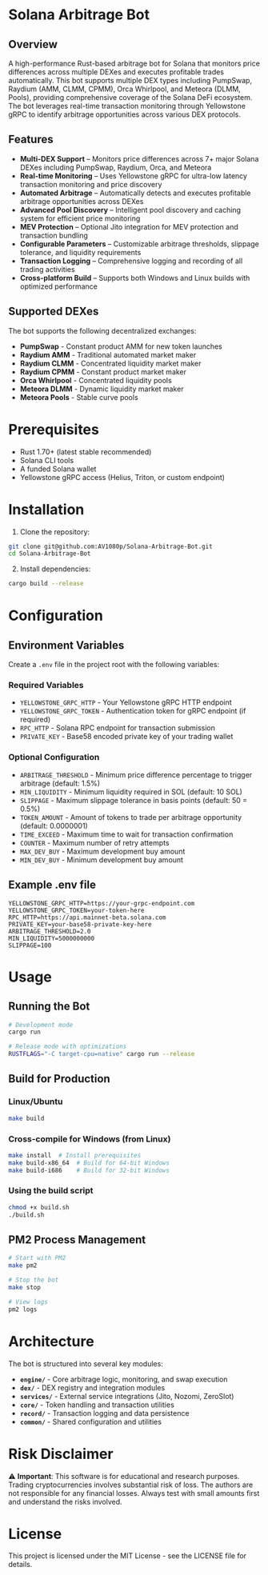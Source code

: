 
# Solana Arbitrage Bot

## Overview
A high-performance Rust-based arbitrage bot for Solana that monitors price differences across multiple DEXes and executes profitable trades automatically. This bot supports multiple DEX types including PumpSwap, Raydium (AMM, CLMM, CPMM), Orca Whirlpool, and Meteora (DLMM, Pools), providing comprehensive coverage of the Solana DeFi ecosystem.
The bot leverages real-time transaction monitoring through Yellowstone gRPC to identify arbitrage opportunities across various DEX protocols.

## Features

- **Multi-DEX Support** – Monitors price differences across 7+ major Solana DEXes including PumpSwap, Raydium, Orca, and Meteora
- **Real-time Monitoring** – Uses Yellowstone gRPC for ultra-low latency transaction monitoring and price discovery
- **Automated Arbitrage** – Automatically detects and executes profitable arbitrage opportunities across DEXes
- **Advanced Pool Discovery** – Intelligent pool discovery and caching system for efficient price monitoring
- **MEV Protection** – Optional Jito integration for MEV protection and transaction bundling
- **Configurable Parameters** – Customizable arbitrage thresholds, slippage tolerance, and liquidity requirements
- **Transaction Logging** – Comprehensive logging and recording of all trading activities
- **Cross-platform Build** – Supports both Windows and Linux builds with optimized performance

## Supported DEXes

The bot supports the following decentralized exchanges:

- **PumpSwap** - Constant product AMM for new token launches
- **Raydium AMM** - Traditional automated market maker
- **Raydium CLMM** - Concentrated liquidity market maker
- **Raydium CPMM** - Constant product market maker
- **Orca Whirlpool** - Concentrated liquidity pools
- **Meteora DLMM** - Dynamic liquidity market maker
- **Meteora Pools** - Stable curve pools

# Prerequisites

- Rust 1.70+ (latest stable recommended)
- Solana CLI tools
- A funded Solana wallet
- Yellowstone gRPC access (Helius, Triton, or custom endpoint)

# Installation

1. Clone the repository:
```bash
git clone git@github.com:AV1080p/Solana-Arbitrage-Bot.git
cd Solana-Arbitrage-Bot
```

2. Install dependencies:
```bash
cargo build --release
```

# Configuration

## Environment Variables

Create a `.env` file in the project root with the following variables:

### Required Variables
- `YELLOWSTONE_GRPC_HTTP` - Your Yellowstone gRPC HTTP endpoint
- `YELLOWSTONE_GRPC_TOKEN` - Authentication token for gRPC endpoint (if required)
- `RPC_HTTP` - Solana RPC endpoint for transaction submission
- `PRIVATE_KEY` - Base58 encoded private key of your trading wallet

### Optional Configuration
- `ARBITRAGE_THRESHOLD` - Minimum price difference percentage to trigger arbitrage (default: 1.5%)
- `MIN_LIQUIDITY` - Minimum liquidity required in SOL (default: 10 SOL)
- `SLIPPAGE` - Maximum slippage tolerance in basis points (default: 50 = 0.5%)
- `TOKEN_AMOUNT` - Amount of tokens to trade per arbitrage opportunity (default: 0.0000001)
- `TIME_EXCEED` - Maximum time to wait for transaction confirmation
- `COUNTER` - Maximum number of retry attempts
- `MAX_DEV_BUY` - Maximum development buy amount
- `MIN_DEV_BUY` - Minimum development buy amount

## Example .env file
```env
YELLOWSTONE_GRPC_HTTP=https://your-grpc-endpoint.com
YELLOWSTONE_GRPC_TOKEN=your-token-here
RPC_HTTP=https://api.mainnet-beta.solana.com
PRIVATE_KEY=your-base58-private-key-here
ARBITRAGE_THRESHOLD=2.0
MIN_LIQUIDITY=5000000000
SLIPPAGE=100
```

# Usage

## Running the Bot

```bash
# Development mode
cargo run

# Release mode with optimizations
RUSTFLAGS="-C target-cpu=native" cargo run --release
```

## Build for Production

### Linux/Ubuntu
```bash
make build
```

### Cross-compile for Windows (from Linux)
```bash
make install  # Install prerequisites
make build-x86_64  # Build for 64-bit Windows
make build-i686    # Build for 32-bit Windows
```

### Using the build script
```bash
chmod +x build.sh
./build.sh
```

## PM2 Process Management

```bash
# Start with PM2
make pm2

# Stop the bot
make stop

# View logs
pm2 logs
```

# Architecture

The bot is structured into several key modules:

- **`engine/`** - Core arbitrage logic, monitoring, and swap execution
- **`dex/`** - DEX registry and integration modules
- **`services/`** - External service integrations (Jito, Nozomi, ZeroSlot)
- **`core/`** - Token handling and transaction utilities
- **`record/`** - Transaction logging and data persistence
- **`common/`** - Shared configuration and utilities

# Risk Disclaimer

⚠️ **Important**: This software is for educational and research purposes. Trading cryptocurrencies involves substantial risk of loss. The authors are not responsible for any financial losses. Always test with small amounts first and understand the risks involved.

# License

This project is licensed under the MIT License - see the LICENSE file for details.

